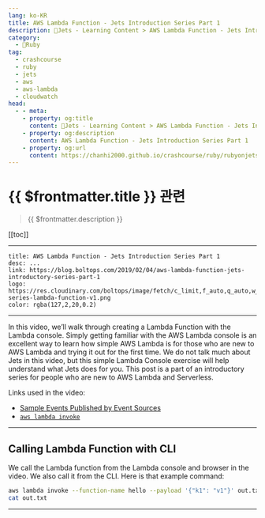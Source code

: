 ```yaml
---
lang: ko-KR
title: AWS Lambda Function - Jets Introduction Series Part 1
description: 🔻Jets - Learning Content > AWS Lambda Function - Jets Introduction Series Part 1
category:
  - 🔻Ruby
tag:
  - crashcourse
  - ruby
  - jets
  - aws
  - aws-lambda
  - cloudwatch
head:
  - - meta:
    - property: og:title
      content: 🔻Jets - Learning Content > AWS Lambda Function - Jets Introduction Series Part 1
    - property: og:description
      content: AWS Lambda Function - Jets Introduction Series Part 1
    - property: og:url
      content: https://chanhi2000.github.io/crashcourse/ruby/rubyonjets-learning-content/20190204-aws-lambda-function-jets-introductory-series-part-1.html
---
```


# {{ $frontmatter.title }} 관련

> {{ $frontmatter.description }}

[[toc]]

---


```component VPCard
title: AWS Lambda Function - Jets Introduction Series Part 1
desc: ...
link: https://blog.boltops.com/2019/02/04/aws-lambda-function-jets-introductory-series-part-1
logo: https://res.cloudinary.com/boltops/image/fetch/c_limit,f_auto,q_auto,w_535/https://blog.boltops.com/img/posts/2019/02/intro-series-lambda-function-v1.png
color: rgba(127,2,20,0.2)
```

---

<VidStack src="youtube/4YJstp31tkY"/>

In this video, we’ll walk through creating a Lambda Function with the Lambda console. Simply getting familiar with the AWS Lambda console is an excellent way to learn how simple AWS Lambda is for those who are new to AWS Lambda and trying it out for the first time. We do not talk much about Jets in this video, but this simple Lambda Console exercise will help understand what Jets does for you. This post is a part of an introductory series for people who are new to AWS Lambda and Serverless.

Links used in the video:

- [Sample Events Published by Event Sources](https://docs.aws.amazon.com/lambda/latest/dg/eventsources.html)
- [`aws lambda invoke`](https://docs.aws.amazon.com/cli/latest/reference/lambda/invoke.html)

---

## Calling Lambda Function with CLI

We call the Lambda function from the Lambda console and browser in the video. We also call it from the CLI. Here is that example command:

```sh
aws lambda invoke --function-name hello --payload '{"k1": "v1"}' out.txt
cat out.txt
```

---

<TagLinks />
